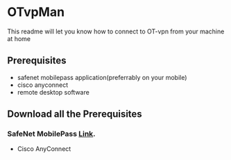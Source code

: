 # OTvpMan
This readme will let you know how to connect to OT-vpn from your machine at home

## Prerequisites
- safenet mobilepass application(preferrably on your mobile)
- cisco anyconnect
- remote desktop software

## Download all the Prerequisites
### SafeNet MobilePass [Link](https://play.google.com/store/apps/details?id=securecomputing.devices.android.controller).
- Cisco AnyConnect

        
